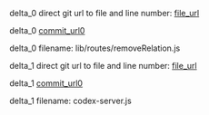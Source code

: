 delta_0 direct git url to file and line number: [file_url](https://www.github.com/jagql/framework/commit/9eb3b91a5b5a3403456d962396ecd4b5e3026e6a/#diff-674c327d970dbbed6e65f719efc1abb7fa31bd132c53af8ae701ad088240718dL45)

delta_0 [commit_url0](https://www.github.com/jagql/framework/commit/9eb3b91a5b5a3403456d962396ecd4b5e3026e6a)

delta_0 filename: lib/routes/removeRelation.js



delta_1 direct git url to file and line number: [file_url](https://www.github.com/dineshmakkar079/Codex/commit/cd3e08fa6030de449f642287bd9da64f2ca01a94/#diff-c2202943e9e96dff0f6e2b91599979965f96f0f33277205ee4a22bdb5352f55eL20)

delta_1 [commit_url0](https://www.github.com/dineshmakkar079/Codex/commit/cd3e08fa6030de449f642287bd9da64f2ca01a94)

delta_1 filename: codex-server.js



